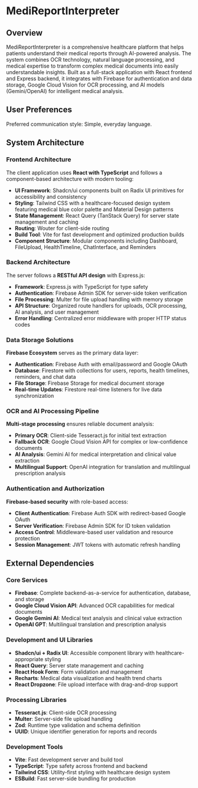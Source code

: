 # MediReportInterpreter

## Overview

MediReportInterpreter is a comprehensive healthcare platform that helps patients understand their medical reports through AI-powered analysis. The system combines OCR technology, natural language processing, and medical expertise to transform complex medical documents into easily understandable insights. Built as a full-stack application with React frontend and Express backend, it integrates with Firebase for authentication and data storage, Google Cloud Vision for OCR processing, and AI models (Gemini/OpenAI) for intelligent medical analysis.

## User Preferences

Preferred communication style: Simple, everyday language.

## System Architecture

### Frontend Architecture
The client application uses **React with TypeScript** and follows a component-based architecture with modern tooling:
- **UI Framework**: Shadcn/ui components built on Radix UI primitives for accessibility and consistency
- **Styling**: Tailwind CSS with a healthcare-focused design system featuring medical blue color palette and Material Design patterns
- **State Management**: React Query (TanStack Query) for server state management and caching
- **Routing**: Wouter for client-side routing
- **Build Tool**: Vite for fast development and optimized production builds
- **Component Structure**: Modular components including Dashboard, FileUpload, HealthTimeline, ChatInterface, and Reminders

### Backend Architecture
The server follows a **RESTful API design** with Express.js:
- **Framework**: Express.js with TypeScript for type safety
- **Authentication**: Firebase Admin SDK for server-side token verification
- **File Processing**: Multer for file upload handling with memory storage
- **API Structure**: Organized route handlers for uploads, OCR processing, AI analysis, and user management
- **Error Handling**: Centralized error middleware with proper HTTP status codes

### Data Storage Solutions
**Firebase Ecosystem** serves as the primary data layer:
- **Authentication**: Firebase Auth with email/password and Google OAuth
- **Database**: Firestore with collections for users, reports, health timelines, reminders, and chat data
- **File Storage**: Firebase Storage for medical document storage
- **Real-time Updates**: Firestore real-time listeners for live data synchronization

### OCR and AI Processing Pipeline
**Multi-stage processing** ensures reliable document analysis:
- **Primary OCR**: Client-side Tesseract.js for initial text extraction
- **Fallback OCR**: Google Cloud Vision API for complex or low-confidence documents
- **AI Analysis**: Gemini AI for medical interpretation and clinical value extraction
- **Multilingual Support**: OpenAI integration for translation and multilingual prescription analysis

### Authentication and Authorization
**Firebase-based security** with role-based access:
- **Client Authentication**: Firebase Auth SDK with redirect-based Google OAuth
- **Server Verification**: Firebase Admin SDK for ID token validation
- **Access Control**: Middleware-based user validation and resource protection
- **Session Management**: JWT tokens with automatic refresh handling

## External Dependencies

### Core Services
- **Firebase**: Complete backend-as-a-service for authentication, database, and storage
- **Google Cloud Vision API**: Advanced OCR capabilities for medical documents
- **Google Gemini AI**: Medical text analysis and clinical value extraction
- **OpenAI GPT**: Multilingual translation and prescription analysis

### Development and UI Libraries
- **Shadcn/ui + Radix UI**: Accessible component library with healthcare-appropriate styling
- **React Query**: Server state management and caching
- **React Hook Form**: Form validation and management
- **Recharts**: Medical data visualization and health trend charts
- **React Dropzone**: File upload interface with drag-and-drop support

### Processing Libraries
- **Tesseract.js**: Client-side OCR processing
- **Multer**: Server-side file upload handling
- **Zod**: Runtime type validation and schema definition
- **UUID**: Unique identifier generation for reports and records

### Development Tools
- **Vite**: Fast development server and build tool
- **TypeScript**: Type safety across frontend and backend
- **Tailwind CSS**: Utility-first styling with healthcare design system
- **ESBuild**: Fast server-side bundling for production
